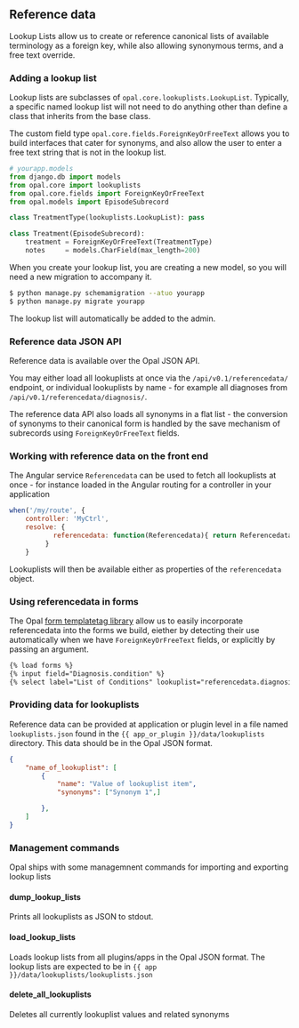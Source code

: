 ## Reference data

Lookup Lists allow us to create or reference canonical lists of available terminology as a
foreign key, while also allowing synonymous terms, and a free text override.

### Adding a lookup list

Lookup lists are subclasses of `opal.core.lookuplists.LookupList`. Typically, a specific named
lookup list will not need to do anything other than define a class that inherits from the base
class.

The custom field type `opal.core.fields.ForeignKeyOrFreeText` allows you to build interfaces
that cater for synonyms, and also allow the user to enter a free text string that is not in
the lookup list.

```python
# yourapp.models
from django.db import models
from opal.core import lookuplists
from opal.core.fields import ForeignKeyOrFreeText
from opal.models import EpisodeSubrecord

class TreatmentType(lookuplists.LookupList): pass

class Treatment(EpisodeSubrecord):
    treatment = ForeignKeyOrFreeText(TreatmentType)
    notes     = models.CharField(max_length=200)
```

When you create your lookup list, you are creating a new model, so you will need a new migration
to accompany it.

```bash
$ python manage.py schemamigration --atuo yourapp
$ python manage.py migrate yourapp
```

The lookup list will automatically be added to the admin.

### Reference data JSON API

Reference data is available over the Opal JSON API.

You may either load all lookuplists at once via the `/api/v0.1/referencedata/` endpoint, or
individual lookuplists by name - for example all diagnoses from `/api/v0.1/referencedata/diagnosis/`.

The reference data API also loads all synonyms in a flat list - the conversion of synonyms to their
canonical form is handled by the save mechanism of subrecords using `ForeignKeyOrFreeText` fields.

### Working with reference data on the front end

The Angular service `Referencedata` can be used to fetch all lookuplists at once - for instance
loaded in the Angular routing for a controller in your application

```javascript
when('/my/route', {
    controller: 'MyCtrl',
   	resolve: {
           referencedata: function(Referencedata){ return Referencedata; }
   		 }
    }
```

Lookuplists will then be available either as properties of the `referencedata` object.

### Using referencedata in forms

The Opal [form templatetag library](../reference/form_templatetags.md) allow us to easily incorporate
referencedata into the forms we build, eiether by detecting their use automatically when we have
`ForeignKeyOrFreeText` fields, or explicitly by passing an argument.

```html
{% load forms %}
{% input field="Diagnosis.condition" %}
{% select label="List of Conditions" lookuplist="referencedata.diagnosis" %}
```

### Providing data for lookuplists

Reference data can be provided at application or plugin level in a file named `lookuplists.json` found in the
`{{ app_or_plugin }}/data/lookuplists` directory. This data should be in the Opal JSON format.

```JSON
{
    "name_of_lookuplist": [
        {
            "name": "Value of lookuplist item",
            "synonyms": ["Synonym 1",]

        },
    ]
}
```

### Management commands

Opal ships with some managemnent commands for importing and exporting lookup lists

#### dump_lookup_lists

Prints all lookuplists as JSON to stdout.

#### load_lookup_lists

Loads lookup lists from all plugins/apps in the Opal JSON format. The lookup lists are expected to be in
`{{ app }}/data/lookuplists/lookuplists.json`

#### delete_all_lookuplists

Deletes all currently lookuplist values and related synonyms
